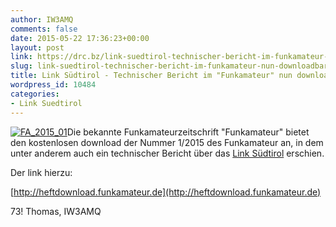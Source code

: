 ```yaml
---
author: IW3AMQ
comments: false
date: 2015-05-22 17:36:23+00:00
layout: post
link: https://drc.bz/link-suedtirol-technischer-bericht-im-funkamateur-nun-downloadbar/
slug: link-suedtirol-technischer-bericht-im-funkamateur-nun-downloadbar
title: Link Südtirol - Technischer Bericht im "Funkamateur" nun downloadbar
wordpress_id: 10484
categories:
- Link Suedtirol
---
```


[![FA_2015_01](https://drc.bz/wp-content/uploads/2015/05/FA_2015_01-212x300.jpg)](https://drc.bz/wp-content/uploads/2015/05/FA_2015_01.jpg)Die bekannte Funkamateurzeitschrift "Funkamateur" bietet den kostenlosen download der Nummer 1/2015 des Funkamateur an, in dem unter anderem auch ein technischer Bericht über das [Link Südtirol](https://drc.bz/link-suedtirol/) erschien.

Der link hierzu:

[http://heftdownload.funkamateur.de](http://heftdownload.funkamateur.de)

73! Thomas, IW3AMQ
